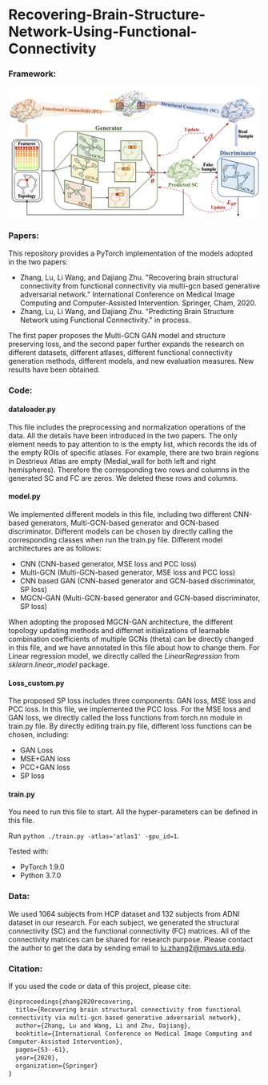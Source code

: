 # Recovering-Brain-Structure-Network-Using-Functional-Connectivity
### Framework:
![framework](main3.png)

### Papers:
This repository provides a PyTorch implementation of the models adopted in the two papers:

- Zhang, Lu, Li Wang, and Dajiang Zhu. "Recovering brain structural connectivity from functional connectivity via multi-gcn based generative adversarial network." International Conference on Medical Image Computing and Computer-Assisted Intervention. Springer, Cham, 2020.
- Zhang, Lu, Li Wang, and Dajiang Zhu. "Predicting Brain Structure Network using Functional Connectivity."  in process.

The first paper proposes the Multi-GCN GAN model and structure preserving loss, and the second paper further expands the research on different datasets, different atlases, different functional connectivity generation methods, different models, and new evaluation measures. New results have been obtained.


### Code:
#### dataloader.py
This file includes the preprocessing and normalization operations of the data. All the details have been introduced in the two papers. The only element needs to pay attention to is the empty list, which records the ids of the empty ROIs of specific atlases. For example, there are two brain regions in Destrieux Atlas are empty (Medial_wall for both left and right hemispheres). Therefore the corresponding two rows and columns in the generated SC and FC are zeros. We deleted these rows and columns.

#### model.py
We implemented different models in this file, including two different CNN-based generators, Multi-GCN-based generator and GCN-based discriminator. Different models can be chosen by directly calling the corresponding classes when run the train.py file. Different model architectures are as follows:
- CNN (CNN-based generator, MSE loss and PCC loss)
- Multi-GCN (Multi-GCN-based generator, MSE loss and PCC loss)
- CNN based GAN (CNN-based generator and GCN-based discriminator, SP loss)
- MGCN-GAN (Multi-GCN-based generator and GCN-based discriminator, SP loss)

When adopting the proposed MGCN-GAN architecture, the different topology updating methods and differnet initializations of learnable combination coefficients of multiple GCNs (theta) can be directly changed in this file, and we have annotated in this file about how to change them. For Linear regression model, we directly called the *LinearRegression* from *sklearn.linear_model* package.

#### Loss_custom.py
The proposed SP loss includes three components: GAN loss, MSE loss and PCC loss. In this file, we implemented the PCC loss. For the MSE loss and GAN loss, we directly called the loss functions from torch.nn module in train.py file. By directly editing train.py file, different loss functions can be chosen, including:
- GAN Loss
- MSE+GAN loss
- PCC+GAN loss
- SP loss

#### train.py
You need to run this file to start. All the hyper-parameters can be defined in this file.

Run `python ./train.py -atlas='atlas1' -gpu_id=1`. 

Tested with:
- PyTorch 1.9.0
- Python 3.7.0

### Data:
We used 1064 subjects from HCP dataset and 132 subjects from ADNI dataset in our research. For each subject, we generated the structural connectivity (SC) and the functional connectivity (FC) matrices. All of the connectivity matrices can be shared for research purpose. Please contact the author to get the data by sending email to lu.zhang2@mavs.uta.edu.

### Citation:
If you used the code or data of this project,  please cite:

    @inproceedings{zhang2020recovering,
      title={Recovering brain structural connectivity from functional connectivity via multi-gcn based generative adversarial network},
      author={Zhang, Lu and Wang, Li and Zhu, Dajiang},
      booktitle={International Conference on Medical Image Computing and Computer-Assisted Intervention},
      pages={53--61},
      year={2020},
      organization={Springer}
    }


